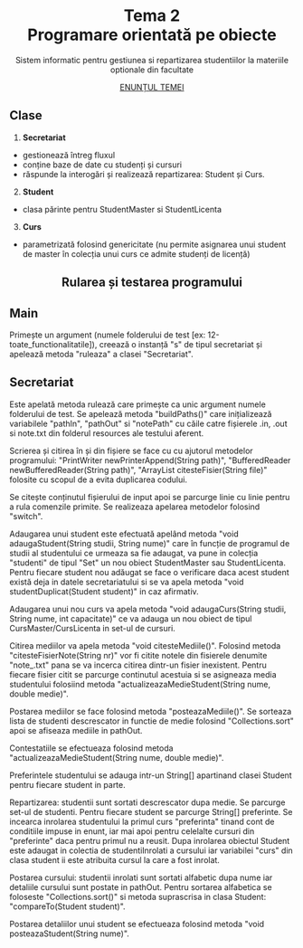 <div align="center">
    <h1>Tema 2 <br>Programare orientată pe obiecte</h1>
    <p>Sistem informatic pentru gestiunea si repartizarea studentiilor la materiile optionale din facultate</p>
    <a href="Tema2Poo2023.pdf" target="_blank">ENUNȚUL TEMEI</a>
</div>

## Clase
1. <b>Secretariat</b>
- gestionează întreg fluxul
- conține baze de date cu studenți și cursuri
- răspunde la interogări și realizează repartizarea: Student și Curs.
2. <b>Student</b>
- clasa părinte pentru StudentMaster si StudentLicenta
3. <b>Curs</b>
- parametrizată folosind genericitate (nu permite asignarea unui student de master în colecția unui curs ce admite 
studenți de licență)

<div align="center">
    <h2>Rularea și testarea programului</h2>
</div>

## Main
Primește un argument (numele folderului de test [ex: 12-toate_functionalitatile]), creează o instanță "s" de tipul secretariat
și apelează metoda "ruleaza" a clasei "Secretariat".

## Secretariat
Este apelată metoda rulează care primește ca unic argument numele folderului de test. Se apelează metoda "buildPaths()"
care inițializează variabilele "pathIn", "pathOut" si "notePath" cu căile catre fișierele .in, .out si note.txt din folderul
resources ale testului aferent.

Scrierea și citirea în și din fișiere se face cu cu ajutorul metodelor programului: "PrintWriter newPrinterAppend(String path)",
"BufferedReader newBufferedReader(String path)", "ArrayList<String> citesteFisier(String file)" folosite cu scopul de a evita
duplicarea codului.

Se citește conținutul fișierului de input apoi se parcurge linie cu linie pentru a rula comenzile primite. Se realizeaza
apelarea metodelor folosind "switch".

Adaugarea unui student este efectuată apelând metoda "void adaugaStudent(String studii, String nume)" care în funcție de
programul de studii al studentului ce urmeaza sa fie adaugat, va pune in colecția "studenti" de tipul "Set" un nou obiect
StudentMaster sau StudentLicenta. Pentru fiecare student nou adăugat se face o verificare daca acest student există deja in 
datele secretariatului si se va apela metoda "void studentDuplicat(Student student)" in caz afirmativ.

Adaugarea unui nou curs va apela metoda "void adaugaCurs(String studii, String nume, int capacitate)" ce va adauga un nou
obiect de tipul CursMaster/CursLicenta in set-ul de cursuri.

Citirea mediilor va apela metoda "void citesteMediile()". Folosind metoda "citesteFisierNote(String nr)" vor fi citite notele
din fisierele denumite "note_<nr>.txt" pana se va incerca citirea dintr-un fisier inexistent. Pentru fiecare fisier citit se
parcurge continutul acestuia si se asigneaza media studentului folosiind metoda "actualizeazaMedieStudent(String nume, double medie)".

Postarea mediilor se face folosind metoda "posteazaMediile()". Se sorteaza lista de studenti descrescator in functie de medie
folosind "Collections.sort" apoi se afiseaza mediile in pathOut.

Contestatiile se efectueaza folosind metoda "actualizeazaMedieStudent(String nume, double medie)".

Preferintele studentului se adauga intr-un String[] apartinand clasei Student pentru fiecare student in parte.

Repartizarea: studentii sunt sortati descrescator dupa medie. Se parcurge set-ul de studenti. Pentru fiecare student se parcurge
String[] preferinte. Se incearca inrolarea studentului la primul curs "preferinta" tinand cont de conditiile impuse in enunt, iar
mai apoi pentru celelalte cursuri din "preferinte" daca pentru primul nu a reusit.
Dupa inrolarea obiectul Student este adaugat in colectia de studentiInrolati a cursului iar variabilei "curs" din clasa student ii este atribuita cursul la care a fost inrolat.

Postarea cursului: studentii inrolati sunt sortati alfabetic dupa nume iar detaliile cursului sunt postate in pathOut. Pentru sortarea alfabetica
se foloseste "Collections.sort()" si metoda suprascrisa in clasa Student: "compareTo(Student student)".

Postarea detaliilor unui student se efectueaza folosind metoda "void posteazaStudent(String nume)".
